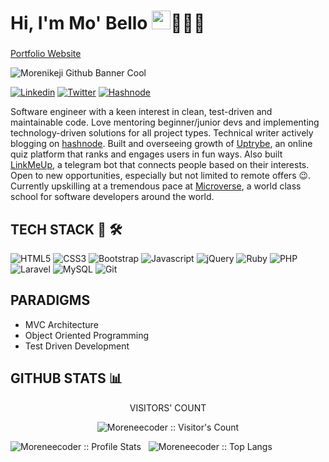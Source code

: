 # Hi, I'm Mo' Bello <img src="https://raw.githubusercontent.com/MartinHeinz/MartinHeinz/master/wave.gif" width="30px">👨🏾‍💻

###
[Portfolio Website](https://www.mobello.dev)

![Morenikeji Github Banner Cool](https://user-images.githubusercontent.com/38987207/111208536-26c17500-85cb-11eb-8dca-94d083612cb8.png)

[![Linkedin](https://img.shields.io/badge/LinkedIn-0077B5?style=for-the-badge&logo=linkedin&logoColor=white)](https://www.linkedin.com/in/morenikeji-bello-106103143/) [![Twitter](https://img.shields.io/badge/Twitter-1DA1F2?style=for-the-badge&logo=twitter&logoColor=white)](https://www.twitter.com/mo_bello19) 
[![Hashnode](https://img.shields.io/badge/Hashnode-2962FF?style=for-the-badge&logo=hashnode&logoColor=white])](https://www.mobello.hashnode.dev/)

Software engineer with a keen interest in clean, test-driven and maintainable code. Love mentoring beginner/junior devs and implementing technology-driven solutions for all project types. Technical writer actively blogging on [hashnode](https://www.mobello.hashnode.com). Built and overseeing growth of [Uptrybe](https://www.uptrybe.com), an online quiz platform that ranks and engages users in fun ways. Also built [LinkMeUp](https://www.t.me/mvs_link_up_bot), a telegram bot that connects people based on their interests. Open to new opportunities, especially but not limited to remote offers 😉. Currently upskilling at a tremendous pace at [Microverse](https://www.microverse.org), a world class school for software developers around the world.

## TECH STACK 🧰 🛠

![HTML5](https://img.shields.io/badge/HTML5-E34F26?style=for-the-badge&logo=html5&logoColor=white) ![CSS3](https://img.shields.io/badge/CSS3-1572B6?style=for-the-badge&logo=css3&logoColor=white) ![Bootstrap](https://img.shields.io/badge/Bootstrap-563D7C?style=for-the-badge&logo=bootstrap&logoColor=white) ![Javascript](https://img.shields.io/badge/JavaScript-F7DF1E?style=for-the-badge&logo=javascript&logoColor=black) ![jQuery](https://img.shields.io/badge/jQuery-0769AD?style=for-the-badge&logo=jquery&logoColor=white) ![Ruby](https://img.shields.io/badge/Ruby-CC342D?style=for-the-badge&logo=ruby&logoColor=white) ![PHP](https://img.shields.io/badge/PHP-777BB4?style=for-the-badge&logo=php&logoColor=white) ![Laravel](https://img.shields.io/badge/Laravel-FF2D20?style=for-the-badge&logo=laravel&logoColor=white) ![MySQL](https://img.shields.io/badge/MySQL-00000F?style=for-the-badge&logo=mysql&logoColor=white) ![Git](https://img.shields.io/badge/Git-F05032?style=for-the-badge&logo=git&logoColor=white)

## PARADIGMS

* MVC Architecture 
* Object Oriented Programming
* Test Driven Development

## GITHUB STATS :bar_chart:

<p align="center">VISITORS' COUNT</p>
<p align="center"><img src="https://profile-counter.glitch.me/{Moreneecoder}/count.svg" alt="Moreneecoder :: Visitor's Count" /></p>

<img src="https://github-readme-stats.vercel.app/api?username=Moreneecoder&show_icons=true&theme=synthwave" alt="Moreneecoder :: Profile Stats" /> &nbsp; <img src="https://github-readme-stats.vercel.app/api/top-langs/?username=Moreneecoder&langs_count=10&theme=tokyonight&layout=compact" alt="Moreneecoder :: Top Langs" />
<!--
**Moreneecoder/Moreneecoder** is a ✨ _special_ ✨ repository because its `README.md` (this file) appears on your GitHub profile.

Here are some ideas to get you started:

- 🔭 I’m currently working on ...
- 🌱 I’m currently learning ...
- 👯 I’m looking to collaborate on ...
- 🤔 I’m looking for help with ...
- 💬 Ask me about ...
- 📫 How to reach me: ...
- 😄 Pronouns: ...
- ⚡ Fun fact: ...
-->
